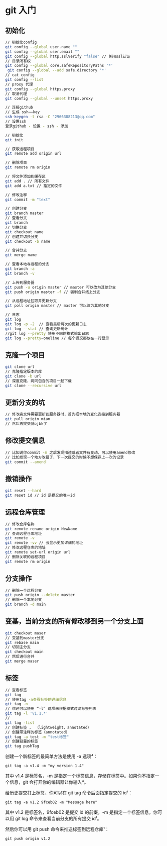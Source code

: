 <!--
 * @作者: 14770137
 * @Date: 2022-09-21 16:44:16
-->
# git 入门

## 初始化
```sh
// 初始化config
git config --global user.name ""
git config --global user.email ""
git config --global http.sslVerify "false" // 关闭ssl认证
// 目录所有权
git config --global core.safeRepositoryPaths '*'
 git config --global --add safe.directory '*'
// cat config
git config --list
// proxy 代理
git config --global https.proxy
// 取消代理
git config --global --unset https.proxy

// 连接github
// 生成 ssh——key
ssh-keygen -t rsa -C "2966388213@qq.com"
// 设置ssh
登录github - 设置 - ssh - 添加

// 初始化
git init 

// 获取远程项目
git remote add origin url

// 删除项目
git remote rm origin 

// 将文件添加到缓存区
git add . // 所有文件
git add a.txt // 指定的文件

// 修改注释
git commit -m "text"

// 创建分支
git branch master
// 查看分支
git branch 
// 切换分支
git checkout name
// 创建并切换分支
git checkout -b name

// 合并分支
git merge name

// 查看本地与远程的分支
git branch -a
git branch -v

// 上传到服务器
git push -u origin master // master 可以改为其他分支
git push origin master -f // 强制合并线上分支

// 从远程地址拉取并更新分支
git poll origin master // master 可以改为其他分支

// 日志
git log
git log -p -2  // 查看最后两次的更新日志
git log --stat // 查询更新统计
//git log --pretty 使用不同的格式输出日志
git log --pretty=oneline // 每个提交都放在一行显示


```

## 克隆一个项目
```sh
git clone url
// 克隆指定版本的库
git clone -b url
// 深度克隆，两同包含的项目一起下载
git clone --recursive url
```

## 更新分支的坑
```sh
// 修改完文件需要更新到服务器时，首先把本地的变化连接到服务器
git pull origin mian
// 然后再提交就ojbk了
```

## 修改提交信息
```sh
// 比如说你commit -m 之后发现描述或者文件有变动，可以使用amend修改
// 比如发现一个地方改错了，下一次提交的时候不想保存上一次的记录
git commit --amend
```

## 撤销操作
```sh
git reset --hard
git reset id // id 是提交的唯一id
```

## 远程仓库管理
```sh
// 修改仓库名称
git remote rename origin NewName
// 查询远程仓库地址
git remote -v
git remote -vv // 会显示更加详细的地址
// 修改远程仓库的地址
git remote set-url origin url
// 删除关联的远程项目
git remote rm origin
```

## 分支操作
```sh
// 删除一个远程分支
git push origin --delete master
// 删除一个本地分支
git branch -d main
```
## 变基，当前分支的所有修改移到另一个分支上面
```sh
git checkout maser
// 变基到master分支
git rebase main
// 切回主分支
git checkout main
// 然后进行合并
git merge maser

```

## 标签
```sh
// 查看标签
git tag
// 使用tag -n查看标签的详细信息
git tag -n
// 你还可以使用 “-l” 选项来根据模式过滤标签列表
git tag -l 'v1.1.*'
// 
git tag -list
// 创建标签 ， （lightweight，annotated）
// 创建带注释的标签（annotated）
git tag -a test -m "test标签"
// 创建轻量的标签
git tag pushTag

```

创建一个新标签的最简单方法是使用 -a 选项⁴：

`git tag -a v1.4 -m "my version 1.4"`

其中 v1.4 是标签名，-m 是指定一个标签信息，存储在标签中。如果你不指定一个信息，git 会打开你的编辑器让你输入⁴。

给历史提交打上标签，你可以在 git tag 命令后面指定提交的 id¹：

`git tag -a v1.2 9fceb02 -m "Message here"`

其中 v1.2 是标签名，9fceb02 是提交 id 的前缀，-m 是指定一个标签信息。你可以用 git log 命令来查看当前分支的所有提交 id¹。

然后你可以用 git push 命令来推送标签到远程仓库¹：

`git push origin v1.2`
